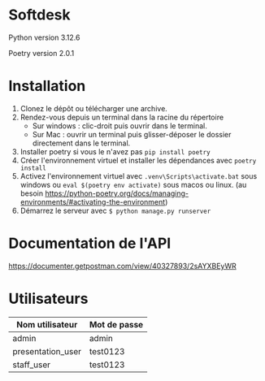 # Softdesk

Python version 3.12.6

Poetry version 2.0.1

# Installation
1. Clonez le dépôt ou télécharger une archive.
2. Rendez-vous depuis un terminal dans la racine du répertoire
   - Sur windows : clic-droit puis ouvrir dans le terminal.
   - Sur Mac : ouvrir un terminal puis glisser-déposer le dossier directement dans le terminal.
3. Installer poetry si vous le n'avez pas ```pip install poetry```
4. Créer l'environnement virtuel et installer les dépendances avec ```poetry install```
5. Activez l'environnement virtuel avec ```.venv\Scripts\activate.bat``` sous windows ou ```eval $(poetry env activate)``` sous macos ou linux. (au besoin https://python-poetry.org/docs/managing-environments/#activating-the-environment)
6. Démarrez le serveur avec ```$ python manage.py runserver```

# Documentation de l'API
https://documenter.getpostman.com/view/40327893/2sAYXBEyWR

# Utilisateurs
| Nom utilisateur | Mot de passe |
| ------------- | ------------- |
| admin  | admin  |
| presentation_user  | test0123  |
| staff_user | test0123 |
